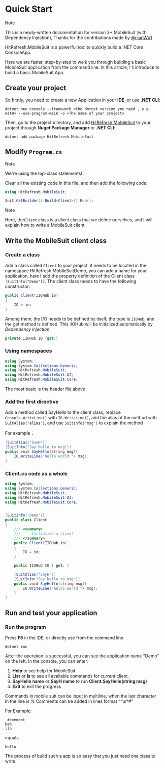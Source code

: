 # Quick Start

>[!NOTE]
> This is a newly-written documentation for version 3+ MobileSuit (with Dependency Injection), Thanks for the contributions made by [@nianWu1](https://github.com/nianWu1)

HitRefresh.MobileSuit is a powerful tool to quickly build a .NET Core ConsoleApp.

Here we are faster, step-by-step to walk you through building a basic MobileSuit application from the command line. In this article, I'll introduce to build a basic MobileSuit App.

## Create your project

So firstly, you need to create a new Application in your **IDE**, or use **.NET CLI**:

```pwsh
dotnet new console --framework <the dotnet version you need , e.g. net8> --use-program-main -o <The name of your project>
```

Then, go to the project directory, and add [HitRefresh.MobileSuit](https://www.nuget.org/packages/HitRefresh.MobileSuit/) to your project through **Nuget Package Manager** or **.NET CLI**:

```pwsh
dotnet add package HitRefresh.MobileSuit
```

## Modify `Program.cs`

>[!NOTE]
> We're using the top-class statements!

Clear all the existing code in this file, and then add the following code:

``` csharp
using HitRefresh.MobileSuit;

Suit.GetBuilder().Build<Client>().Run();
```

>[!NOTE]
> Here, the`Client` class is a client class that we define ourselves, and I will explain how to write a MobileSuit client

## Write the MobileSuit client class

### Create a class

Add a class called `Client` to your project, it needs to be located in the namespace HitRefresh.MobileSuitDemo, you can add a name for your application, here I add the property definition of the Client class `[SuitInfo("Demo")]`.
The client class needs to have the following constructor:

```csharp
public Client(IIOHub io)
{
    IO = io;
}
```

Among them, the I/O needs to be defined by itself, the type is `IIOHub`, and the get method is defined. This IIOHub will be initialized automatically by *Dependency Injection*.

```csharp
private IIOHub IO {get;}
```


### Using namespaces

```csharp
using System;
using System.Collections.Generic;
using HitRefresh.MobileSuit;
using HitRefresh.MobileSuit.UI;
using HitRefresh.MobileSuit.Core;
```

The most basic is the header file above

### Add the first directive

Add a method called SayHello to the client class, replace `Console.WriteLine()` with `IO.WriteLine()`, add the alias of the method with `SuitAlias("alias")`, and use `SuitInfo("msg")` to explain the method

For example：

```csharp
[SuitAlias("SayH")]
[SuitInfo("Say hello to msg")]
public void SayHello(string msg){
    IO.WriteLine("hello world "+ msg);
}
```

### Client.cs code as a whole

```csharp
using System;
using System.Collections.Generic;
using HitRefresh.MobileSuit;
using HitRefresh.MobileSuit.UI;
using HitRefresh.MobileSuit.Core;


[SuitInfo("Demo")]
public class Client
{
    /// <summary>
    ///     Initialize a client
    /// </summary>
    public Client(IIOHub io)
    {
        IO = io;
    }

    public IIOHub IO { get; }

    [SuitAlias("SayH")]
    [SuitInfo("Say hello to msg")]
    public void SayHello(string msg){
        IO.WriteLine("hello world "+ msg);
    }
}
```

## Run and test your application

### Run the program

Press **F5** in the IDE, or directly use from the command line:

```pwsh
dotnet run
```

After the operation is successful, you can see the application name "Demo" on the left.
In the console, you can enter:

1. **Help** to see help for MobileSuit
2. **List** or **ls** to see all available commands for current client.
3. **SayHello** **name** or **SayH** **name** to run **Client.SayHello(string msg)**
4. **Exit** to exit the progress

Commands in mobile suit can be input in multiline, when the last character in the line is *%*
Comments can be added in lines format "^\s*#"

For Example:

```text
 #comment
he%
llo
```

equals

```text
hello
```

The process of build such a app is so easy that you just need one class to write.
